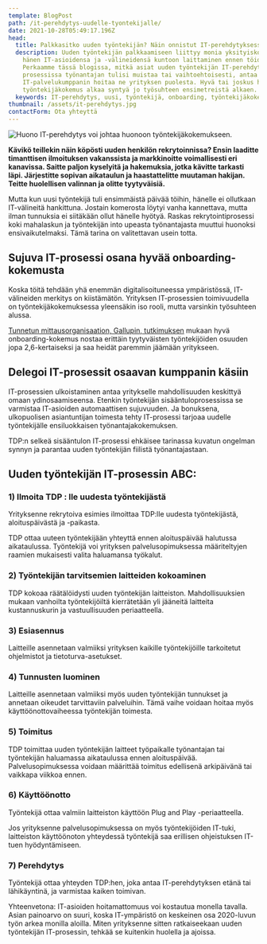 ```yaml
---
template: BlogPost
path: /it-perehdytys-uudelle-tyontekijalle/
date: 2021-10-28T05:49:17.196Z
head:
  title: Palkkasitko uuden työntekijän? Näin onnistut IT-perehdytyksessä
  description: Uuden työntekijän palkkaamiseen liittyy monia yksityiskohtia, kuten
    hänen IT-asioidensa ja -välineidensä kuntoon laittaminen ennen töiden alkua.
    Perkaamme tässä blogissa, mitkä asiat uuden työntekijän IT-perehdytyksen
    prosessissa työnantajan tulisi muistaa tai vaihtoehtoisesti, antaa
    IT-palvelukumppanin hoitaa ne yrityksen puolesta. Hyvä tai joskus huono
    työntekijäkokemus alkaa syntyä jo työsuhteen ensimetreistä alkaen.
  keywords: IT-perehdytys, uusi, työntekijä, onboarding, työntekijäkokemus
thumbnail: /assets/it-perehdytys.jpg
contactForm: Ota yhteyttä
---
```

![Huono IT-perehdytys voi johtaa huonoon työntekijäkokemukseen.](/assets/it-perehdytys.jpg)

**Kävikö teillekin näin köpösti uuden henkilön rekrytoinnissa? Ensin laaditte timanttisen ilmoituksen vakanssista ja markkinoitte voimallisesti eri kanavissa. Saitte paljon kyselyitä ja hakemuksia, jotka kävitte tarkasti läpi. Järjestitte sopivan aikataulun ja haastattelitte muutaman hakijan. Teitte huolellisen valinnan ja olitte tyytyväisiä.** 

Mutta kun uusi työntekijä tuli ensimmäistä päivää töihin, hänelle ei ollutkaan IT-välineitä hankittuna. Jostain komerosta löytyi vanha kannettava, mutta ilman tunnuksia ei siitäkään ollut hänelle hyötyä. Raskas rekrytointiprosessi koki mahalaskun ja työntekijän into upeasta työnantajasta muuttui huonoksi ensivaikutelmaksi. Tämä tarina on valitettavan usein totta.

## Sujuva IT-prosessi osana hyvää onboarding-kokemusta

Koska töitä tehdään yhä enemmän digitalisoituneessa ympäristössä, IT-välineiden merkitys on kiistämätön. Yrityksen IT-prosessien toimivuudella on työntekijäkokemuksessa yleensäkin iso rooli, mutta varsinkin työsuhteen alussa. 

[Tunnetun mittausorganisaation, Gallupin, tutkimuksen](https://www.gallup.com/workplace/353096/practical-tips-leaders-better-onboarding-process.aspx) mukaan hyvä onboarding-kokemus nostaa erittäin tyytyväisten työntekijöiden osuuden jopa 2,6-kertaiseksi ja saa heidät paremmin jäämään yritykseen.

## Delegoi IT-prosessit osaavan kumppanin käsiin

IT-prosessien ulkoistaminen antaa yritykselle mahdollisuuden keskittyä omaan ydinosaamiseensa. Etenkin työntekijän sisääntuloprosessissa se varmistaa IT-asioiden automaattisen sujuvuuden. Ja bonuksena, ulkopuolisen asiantuntijan toimesta tehty IT-prosessi tarjoaa uudelle työntekijälle ensiluokkaisen työnantajakokemuksen.

TDP:n selkeä sisääntulon IT-prosessi ehkäisee tarinassa kuvatun ongelman synnyn ja parantaa uuden työntekijän fiilistä työnantajastaan.

## Uuden työntekijän IT-prosessin ABC:

### 1) Ilmoita TDP : lle uudesta työntekijästä

Yrityksenne rekrytoiva esimies ilmoittaa TDP:lle uudesta työntekijästä, aloituspäivästä ja -paikasta.

TDP ottaa uuteen työntekijään yhteyttä ennen aloituspäivää halutussa aikataulussa. Työntekijä voi yrityksen palvelusopimuksessa määriteltyjen raamien mukaisesti valita haluamansa työkalut.

### 2) Työntekijän tarvitsemien laitteiden kokoaminen

TDP kokoaa räätälöidysti uuden työntekijän laitteiston. Mahdollisuuksien mukaan vanhoilta työntekijöiltä kierrätetään yli jääneitä laitteita kustannuskurin ja vastuullisuuden periaatteella.

### 3) Esiasennus

Laitteille asennetaan valmiiksi yrityksen kaikille työntekijöille tarkoitetut ohjelmistot ja tietoturva-asetukset. 

### 4) Tunnusten luominen

Laitteille asennetaan valmiiksi myös uuden työntekijän tunnukset ja annetaan oikeudet tarvittaviin palveluihin. Tämä vaihe voidaan hoitaa myös käyttöönottovaiheessa työntekijän toimesta.

### 5) Toimitus

TDP toimittaa uuden työntekijän laitteet työpaikalle työnantajan tai työntekijän haluamassa aikataulussa ennen aloituspäivää. Palvelusopimuksessa voidaan määrittää toimitus edellisenä arkipäivänä tai vaikkapa viikkoa ennen.

### 6) Käyttöönotto

Työntekijä ottaa valmiin laitteiston käyttöön Plug and Play -periaatteella.

Jos yrityksenne palvelusopimuksessa on myös työntekijöiden IT-tuki, laitteiston käyttöönoton yhteydessä työntekijä saa erillisen ohjeistuksen IT-tuen hyödyntämiseen. 

### 7) Perehdytys

Työntekijä ottaa yhteyden TDP:hen, joka antaa IT-perehdytyksen etänä tai lähikäyntinä, ja varmistaa kaiken toimivan.

Yhteenvetona: IT-asioiden hoitamattomuus voi kostautua monella tavalla. Asian painoarvo on suuri, koska IT-ympäristö on keskeinen osa 2020-luvun työn arkea monilla aloilla. Miten yrityksenne sitten ratkaiseekaan uuden työntekijän IT-prosessin, tehkää se kuitenkin huolella ja ajoissa.